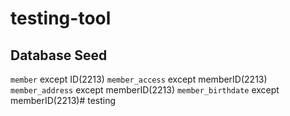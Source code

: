 # testing-tool

## Database Seed

`member` except ID(2213)
`member_access` except memberID(2213)
`member_address` except memberID(2213)
`member_birthdate` except memberID(2213)# testing
